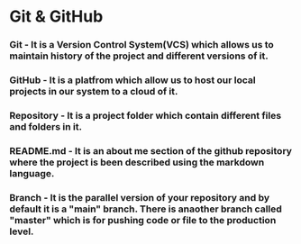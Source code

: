 # Git & GitHub

### Git - It is a Version Control System(VCS) which allows us to maintain history of the project and different versions of it.

### GitHub - It is a platfrom which allow us to host our local projects in our system to a cloud of it.

### Repository - It is a project folder which contain different files and folders in it.

### README.md - It is an about me section of the github repository where the project is been described using the markdown language.

### Branch - It is the parallel version of your repository and by default it is a "main" branch. There is anaother branch called "master" which is for pushing code or file to the production level.





